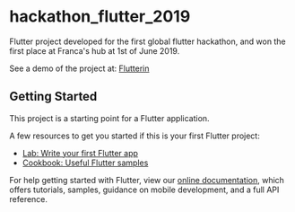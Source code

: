 # hackathon_flutter_2019

Flutter project developed for the first global flutter hackathon, and won the first place at Franca's hub at 1st of June 2019.

See a demo of the project at: [Flutterin](https://www.youtube.com/watch?v=AfBlBzjiiFc)

## Getting Started

This project is a starting point for a Flutter application.

A few resources to get you started if this is your first Flutter project:

- [Lab: Write your first Flutter app](https://flutter.io/docs/get-started/codelab)
- [Cookbook: Useful Flutter samples](https://flutter.io/docs/cookbook)

For help getting started with Flutter, view our 
[online documentation](https://flutter.io/docs), which offers tutorials, 
samples, guidance on mobile development, and a full API reference.
